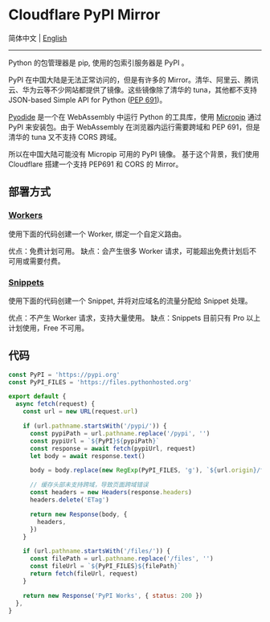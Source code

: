 
# Cloudflare PyPI Mirror

简体中文 | [English](./README.en.md)

---

Python 的包管理器是 pip, 使用的包索引服务器是 PyPI 。

PyPI 在中国大陆是无法正常访问的，但是有许多的 Mirror。清华、阿里云、腾讯云、华为云等不少网站都提供了镜像。这些镜像除了清华的 tuna，其他都不支持 JSON-based Simple API for Python ([PEP 691](https://peps.python.org/pep-0691/))。

[Pyodide](https://micropip.pyodide.org/en/stable/index.html) 是一个在 WebAssembly 中运行 Python 的工具库，使用 [Micropip](https://micropip.pyodide.org/en/stable/index.html) 通过 PyPI 来安装包。由于 WebAssembly 在浏览器内运行需要跨域和 PEP 691，但是清华的 tuna 又不支持 CORS 跨域。

所以在中国大陆可能没有 Micropip 可用的 PyPI 镜像。 基于这个背景，我们使用 Cloudflare 搭建一个支持 PEP691 和 CORS 的 Mirror。

## 部署方式

### [Workers](https://workers.cloudflare.com/)

使用下面的代码创建一个 Worker, 绑定一个自定义路由。

优点：免费计划可用。
缺点：会产生很多 Worker 请求，可能超出免费计划后不可用或需要付费。

### [Snippets](https://developers.cloudflare.com/rules/snippets/)

使用下面的代码创建一个 Snippet, 并将对应域名的流量分配给 Snippet 处理。

优点：不产生 Worker 请求，支持大量使用。
缺点：Snippets 目前只有 Pro 以上计划使用，Free 不可用。

## 代码

```js
const PyPI = 'https://pypi.org'
const PyPI_FILES = 'https://files.pythonhosted.org'

export default {
  async fetch(request) {
    const url = new URL(request.url)

    if (url.pathname.startsWith('/pypi/')) {
      const pypiPath = url.pathname.replace('/pypi', '')
      const pypiUrl = `${PyPI}${pypiPath}`
      const response = await fetch(pypiUrl, request)
      let body = await response.text()

      body = body.replace(new RegExp(PyPI_FILES, 'g'), `${url.origin}/files`)

      // 缓存头部未支持跨域，导致页面跨域错误
      const headers = new Headers(response.headers)
      headers.delete('ETag')

      return new Response(body, {
        headers,
      })
    }

    if (url.pathname.startsWith('/files/')) {
      const filePath = url.pathname.replace('/files', '')
      const fileUrl = `${PyPI_FILES}${filePath}`
      return fetch(fileUrl, request)
    }

    return new Response('PyPI Works', { status: 200 })
  },
}
```
